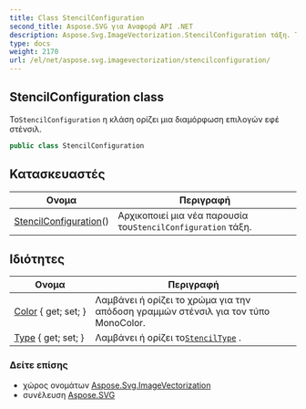 ```yaml
---
title: Class StencilConfiguration
second_title: Aspose.SVG για Αναφορά API .NET
description: Aspose.Svg.ImageVectorization.StencilConfiguration τάξη. ΤοStencilConfiguration η κλάση ορίζει μια διαμόρφωση επιλογών εφέ στένσιλ.
type: docs
weight: 2170
url: /el/net/aspose.svg.imagevectorization/stencilconfiguration/
---
```

## StencilConfiguration class

Το`StencilConfiguration` η κλάση ορίζει μια διαμόρφωση επιλογών εφέ στένσιλ.

```csharp
public class StencilConfiguration
```

## Κατασκευαστές

| Ονομα | Περιγραφή |
| --- | --- |
| [StencilConfiguration](stencilconfiguration/)() | Αρχικοποιεί μια νέα παρουσία του`StencilConfiguration` τάξη. |

## Ιδιότητες

| Ονομα | Περιγραφή |
| --- | --- |
| [Color](../../aspose.svg.imagevectorization/stencilconfiguration/color/) { get; set; } | Λαμβάνει ή ορίζει το χρώμα για την απόδοση γραμμών στένσιλ για τον τύπο MonoColor. |
| [Type](../../aspose.svg.imagevectorization/stencilconfiguration/type/) { get; set; } | Λαμβάνει ή ορίζει το[`StencilType`](../stenciltype/) . |

### Δείτε επίσης

* χώρος ονομάτων [Aspose.Svg.ImageVectorization](../../aspose.svg.imagevectorization/)
* συνέλευση [Aspose.SVG](../../)


